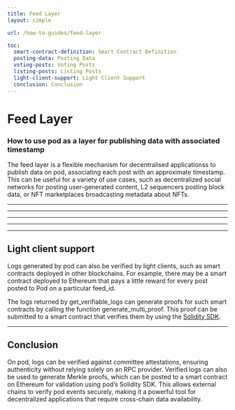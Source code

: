 ```yaml
---
title: Feed Layer
layout: simple

url: /how-to-guides/feed-layer

toc:
  smart-contract-definition: Smart Contract Definition
  posting-data: Posting Data
  voting-posts: Voting Posts
  listing-posts: Listing Posts
  light-client-support: Light Client Support
  conclusion: Conclusion
---
```


<script>
    import SmartContract from './smart-contract.md'
    import PostingData from './posting-data.md'
    import VotingPost from './voting-post.md'
    import ListingPost from './listing-post.md'
</script>

<div>

# Feed Layer

### How to use pod as a layer for publishing data with associated timestamp

The feed layer is a flexible mechanism for decentralised applicationss to publish data on pod, associating each post with an approximate timestamp. This can be useful for a variety of use cases, such as decentralized social networks for posting user-generated content, L2 sequencers posting block data, or NFT marketplaces broadcasting metadata about NFTs.

</div>

<div></div>

---

<SmartContract />

---

<PostingData />

---

<VotingPost />

---

<ListingPost />

---

<div>

## Light client support

Logs generated by pod can also be verified by light clients, such as smart contracts deployed in other blockchains. For example, there may be a smart contract deployed to Ethereum that pays a little reward for every post posted to Pod on a particular feed_id.

The logs returned by get_verifiable_logs can generate proofs for such smart contracts by calling the function generate_multi_proof. This proof can be submitted to a smart contract that verifies them by using the [Solidity SDK](/reference/solidity-sdk).

</div>

<div></div>

---

<div>

## Conclusion

On pod, logs can be verified against committee attestations, ensuring authenticity without relying solely on an RPC provider. Verified logs can also be used to generate Merkle proofs, which can be posted to a smart contract on Ethereum for validation using pod’s Solidity SDK. This allows external chains to verify pod events securely, making it a powerful tool for decentralized applications that require cross-chain data availability.

</div>

<div></div>